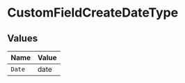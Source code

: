 # CustomFieldCreateDateType


## Values

| Name   | Value  |
| ------ | ------ |
| `Date` | date   |